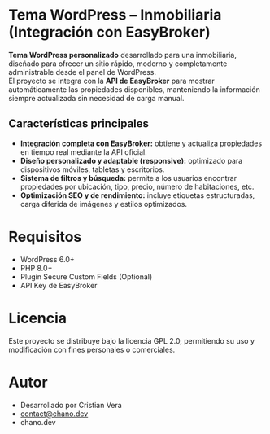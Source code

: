 # Tema WordPress – Inmobiliaria (Integración con EasyBroker)

**Tema WordPress personalizado** desarrollado para una inmobiliaria, diseñado para ofrecer un sitio rápido, moderno y completamente administrable desde el panel de WordPress.  
El proyecto se integra con la **API de EasyBroker** para mostrar automáticamente las propiedades disponibles, manteniendo la información siempre actualizada sin necesidad de carga manual.

## Características principales

- **Integración completa con EasyBroker:** obtiene y actualiza propiedades en tiempo real mediante la API oficial.  
- **Diseño personalizado y adaptable (responsive):** optimizado para dispositivos móviles, tabletas y escritorios.   
- **Sistema de filtros y búsqueda:** permite a los usuarios encontrar propiedades por ubicación, tipo, precio, número de habitaciones, etc.  
- **Optimización SEO y de rendimiento:** incluye etiquetas estructuradas, carga diferida de imágenes y estilos optimizados.  

# Requisitos
- WordPress 6.0+
- PHP 8.0+
- Plugin Secure Custom Fields (Optional)
- API Key de EasyBroker

# Licencia

Este proyecto se distribuye bajo la licencia GPL 2.0, permitiendo su uso y modificación con fines personales o comerciales.

# Autor

- Desarrollado por Cristian Vera
- contact@chano.dev
- chano.dev